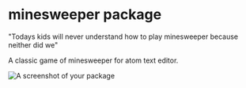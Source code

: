 # minesweeper package

"Todays kids will never understand how to play minesweeper because neither did we"

A classic game of minesweeper for atom text editor.

![A screenshot of your package]("mine.gif")
